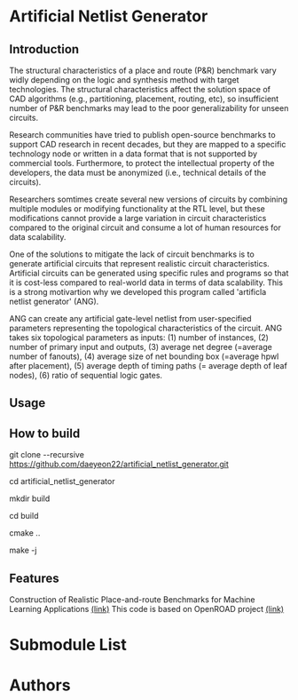 # Artificial Netlist Generator

## Introduction
The structural characteristics of a place and route (P&R) benchmark vary widly depending on the logic and synthesis method with target technologies. The structural characteristics affect the solution space of CAD algorithms (e.g., partitioning, placement, routing, etc), so insufficient number of P&R benchmarks may lead to the poor generalizability for unseen circuits. 

Research communities have tried to publish open-source benchmarks to support CAD research in recent decades, but they are mapped to a specific technology node or written in a data format that is not supported by commercial tools. Furthermore, to protect the intellectual property of the developers, the data must be anonymized (i.e., technical details of the circuits). 

Researchers somtimes create several new versions of circuits by combining multiple modules or modifying functionality at the RTL level, but these modifications cannot provide a large variation in circuit characteristics compared to the original circuit and consume a lot of human resources for data scalability.

One of the solutions to mitigate the lack of circuit benchmarks is to generate artificial circuits that represent realistic circuit characteristics. Artificial circuits can be generated using specific rules and programs so that it is cost-less compared to real-world data in terms of data scalability. 
This is a strong motivartion why we developed this program called 'artificla netlist generator' (ANG).

ANG can create any artificial gate-level netlist from user-specified parameters representing the topological characteristics of the circuit. ANG takes six topological parameters as inputs: (1) number of instances, (2) number of primary input and outputs, (3) average net degree (=average number of fanouts), (4) average size of net bounding box (=average hpwl after placement), (5) average depth of timing paths (= average depth of leaf nodes), (6) ratio of sequential logic gates.

## Usage

## How to build

  git clone --recursive https://github.com/daeyeon22/artificial_netlist_generator.git
  
  cd artificial_netlist_generator

  mkdir build
  
  cd build
  
  cmake ..
  
  make -j

## Features
Construction of Realistic Place-and-route Benchmarks for Machine Learning Applications [(link)](https://ieeexplore.ieee.org/document/9904912)
This code is based on OpenROAD project [(link)](https://github.com/The-OpenROAD-Project/OpenROAD)

# Submodule List

# Authors
